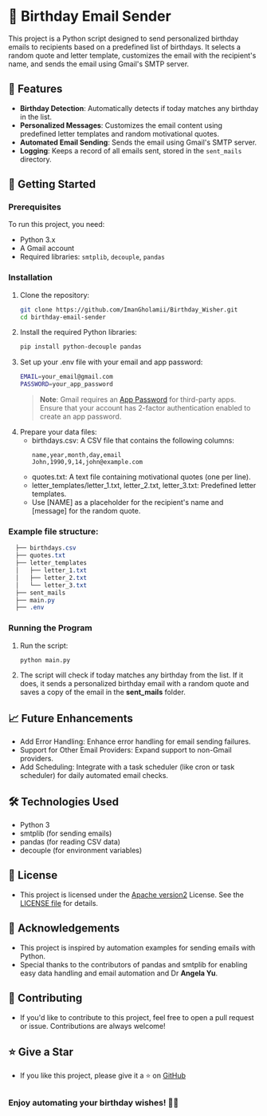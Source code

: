 # 🎉 Birthday Email Sender

This project is a Python script designed to send personalized birthday emails to recipients based on a predefined list of birthdays. It selects a random quote and letter template, customizes the email with the recipient's name, and sends the email using Gmail's SMTP server.

## 🌟 Features

- **Birthday Detection**: Automatically detects if today matches any birthday in the list.
- **Personalized Messages**: Customizes the email content using predefined letter templates and random motivational quotes.
- **Automated Email Sending**: Sends the email using Gmail's SMTP server.
- **Logging**: Keeps a record of all emails sent, stored in the `sent_mails` directory.
  
## 🚀 Getting Started

### Prerequisites

To run this project, you need:
- Python 3.x
- A Gmail account
- Required libraries: `smtplib`, `decouple`, `pandas`

### Installation

1. Clone the repository:
   ```sh
   git clone https://github.com/ImanGholamii/Birthday_Wisher.git
   cd birthday-email-sender
2. Install the required Python libraries:
   ```sh
   pip install python-decouple pandas
3. Set up your .env file with your email and app password:
   ```sh
   EMAIL=your_email@gmail.com
   PASSWORD=your_app_password
   ```
   > **Note**: Gmail requires an [App Password](https://myaccount.google.com/apppasswords) for third-party apps. Ensure that your account has 2-factor authentication enabled to create an app password.
4. Prepare your data files:
   - birthdays.csv: A CSV file that contains the following columns:
     ```csv
     name,year,month,day,email
     John,1990,9,14,john@example.com
   - quotes.txt: A text file containing motivational quotes (one per line).
   - letter_templates/letter_1.txt, letter_2.txt, letter_3.txt: Predefined letter templates.
   - Use [NAME] as a placeholder for the recipient's name and [message] for the random quote.  
### Example file structure:
```css
  ├── birthdays.csv
  ├── quotes.txt
  ├── letter_templates
  │   ├── letter_1.txt
  │   ├── letter_2.txt
  │   └── letter_3.txt
  ├── sent_mails
  ├── main.py
  ├── .env
```

### Running the Program
1. Run the script:
   ```sh
   python main.py
2. The script will check if today matches any birthday from the list.
   If it does, it sends a personalized birthday email with a random quote and saves a copy of the email in the **sent_mails** folder.
## 📈 Future Enhancements
- Add Error Handling: Enhance error handling for email sending failures.
- Support for Other Email Providers: Expand support to non-Gmail providers.
- Add Scheduling: Integrate with a task scheduler (like cron or task scheduler) for daily automated email checks.

## 🛠️ Technologies Used
- Python 3
- smtplib (for sending emails)
- pandas (for reading CSV data)
- decouple (for environment variables)

## 📜 License
- This project is licensed under the [Apache version2](https://apache.org/licenses/LICENSE-2.0) License. See the [LICENSE file](https://github.com/ImanGholamii/Birthday_Wisher/blob/main/LICENSE) for details.

## 🙌 Acknowledgements
- This project is inspired by automation examples for sending emails with Python.
- Special thanks to the contributors of pandas and smtplib for enabling easy data handling and email automation and Dr **Angela Yu**.

## 🤝 Contributing
- If you'd like to contribute to this project, feel free to open a pull request or issue. Contributions are always welcome!

## ⭐ Give a Star
- If you like this project, please give it a ⭐ on [GitHub](https://github.com/ImanGholamii/Birthday_Wisher)
## 
### Enjoy automating your birthday wishes! 🎂🎉

